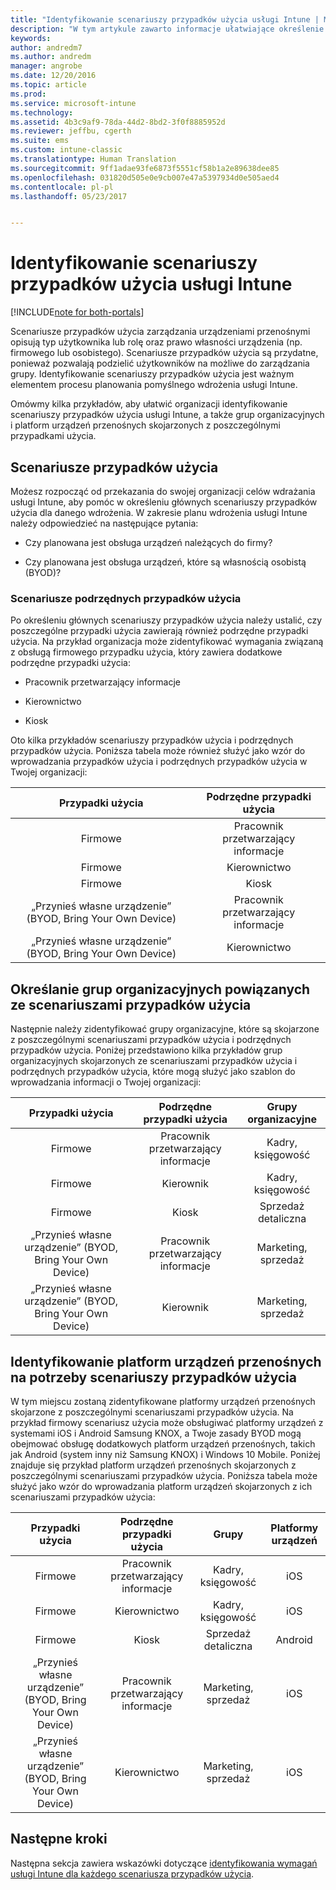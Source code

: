 ```yaml
---
title: "Identyfikowanie scenariuszy przypadków użycia usługi Intune | Microsoft Docs"
description: "W tym artykule zawarto informacje ułatwiające określenie scenariuszów przypadków użycia i podrzędnych przypadków użycia usługi Intune dla opartej tylko na chmurze implementacji usługi Microsoft Intune."
keywords: 
author: andredm7
ms.author: andredm
manager: angrobe
ms.date: 12/20/2016
ms.topic: article
ms.prod: 
ms.service: microsoft-intune
ms.technology: 
ms.assetid: 4b3c9af9-78da-44d2-8bd2-3f0f8885952d
ms.reviewer: jeffbu, cgerth
ms.suite: ems
ms.custom: intune-classic
ms.translationtype: Human Translation
ms.sourcegitcommit: 9ff1adae93fe6873f5551cf58b1a2e89638dee85
ms.openlocfilehash: 031820d505e0e9cb007e47a5397934d0e505aed4
ms.contentlocale: pl-pl
ms.lasthandoff: 05/23/2017


---
```


# <a name="identify-intune-use-case-scenarios"></a>Identyfikowanie scenariuszy przypadków użycia usługi Intune

[!INCLUDE[note for both-portals](../includes/note-for-both-portals.md)]

Scenariusze przypadków użycia zarządzania urządzeniami przenośnymi opisują typ użytkownika lub rolę oraz prawo własności urządzenia (np. firmowego lub osobistego). Scenariusze przypadków użycia są przydatne, ponieważ pozwalają podzielić użytkowników na możliwe do zarządzania grupy. Identyfikowanie scenariuszy przypadków użycia jest ważnym elementem procesu planowania pomyślnego wdrożenia usługi Intune.

Omówmy kilka przykładów, aby ułatwić organizacji identyfikowanie scenariuszy przypadków użycia usługi Intune, a także grup organizacyjnych i platform urządzeń przenośnych skojarzonych z poszczególnymi przypadkami użycia.

## <a name="use-case-scenarios"></a>Scenariusze przypadków użycia

Możesz rozpocząć od przekazania do swojej organizacji celów wdrażania usługi Intune, aby pomóc w określeniu głównych scenariuszy przypadków użycia dla danego wdrożenia. W zakresie planu wdrożenia usługi Intune należy odpowiedzieć na następujące pytania:

-   Czy planowana jest obsługa urządzeń należących do firmy?

-   Czy planowana jest obsługa urządzeń, które są własnością osobistą (BYOD)?

### <a name="sub-use-case-scenarios"></a>Scenariusze podrzędnych przypadków użycia

Po określeniu głównych scenariuszy przypadków użycia należy ustalić, czy poszczególne przypadki użycia zawierają również podrzędne przypadki użycia. Na przykład organizacja może zidentyfikować wymagania związaną z obsługą firmowego przypadku użycia, który zawiera dodatkowe podrzędne przypadki użycia:

-   Pracownik przetwarzający informacje

-   Kierownictwo

-   Kiosk

Oto kilka przykładów scenariuszy przypadków użycia i podrzędnych przypadków użycia. Poniższa tabela może również służyć jako wzór do wprowadzania przypadków użycia i podrzędnych przypadków użycia w Twojej organizacji:

| **Przypadki użycia** | **Podrzędne przypadki użycia** |
|:---:|:---:|
| Firmowe | Pracownik przetwarzający informacje |              
| Firmowe | Kierownictwo |           
| Firmowe | Kiosk |
| „Przynieś własne urządzenie” (BYOD, Bring Your Own Device) | Pracownik przetwarzający informacje |           
| „Przynieś własne urządzenie” (BYOD, Bring Your Own Device) | Kierownictwo |

## <a name="identify-organizational-groups-associated-with-use-case-scenarios"></a>Określanie grup organizacyjnych powiązanych ze scenariuszami przypadków użycia

Następnie należy zidentyfikować grupy organizacyjne, które są skojarzone z poszczególnymi scenariuszami przypadków użycia i podrzędnych przypadków użycia. Poniżej przedstawiono kilka przykładów grup organizacyjnych skojarzonych ze scenariuszami przypadków użycia i podrzędnych przypadków użycia, które mogą służyć jako szablon do wprowadzania informacji o Twojej organizacji:

| **Przypadki użycia** | **Podrzędne przypadki użycia** | **Grupy organizacyjne** |
|:---:|:---:|:---:|
| Firmowe | Pracownik przetwarzający informacje | Kadry, księgowość |               
| Firmowe | Kierownik | Kadry, księgowość |            
| Firmowe | Kiosk | Sprzedaż detaliczna |
| „Przynieś własne urządzenie” (BYOD, Bring Your Own Device) | Pracownik przetwarzający informacje | Marketing, sprzedaż |            
| „Przynieś własne urządzenie” (BYOD, Bring Your Own Device) | Kierownik | Marketing, sprzedaż |

## <a name="identify-mobile-device-platforms-for-use-case-scenarios"></a>Identyfikowanie platform urządzeń przenośnych na potrzeby scenariuszy przypadków użycia

W tym miejscu zostaną zidentyfikowane platformy urządzeń przenośnych skojarzone z poszczególnymi scenariuszami przypadków użycia. Na przykład firmowy scenariusz użycia może obsługiwać platformy urządzeń z systemami iOS i Android Samsung KNOX, a Twoje zasady BYOD mogą obejmować obsługę dodatkowych platform urządzeń przenośnych, takich jak Android (system inny niż Samsung KNOX) i Windows 10 Mobile. Poniżej znajduje się przykład platform urządzeń przenośnych skojarzonych z poszczególnymi scenariuszami przypadków użycia. Poniższa tabela może służyć jako wzór do wprowadzania platform urządzeń skojarzonych z ich scenariuszami przypadków użycia:

| **Przypadki użycia** | **Podrzędne przypadki użycia** | **Grupy** | **Platformy urządzeń** |   
|:---:|:---:|:---:|:---:|
| Firmowe | Pracownik przetwarzający informacje | Kadry, księgowość | iOS |                                                           
| Firmowe | Kierownictwo | Kadry, księgowość | iOS |                                                           
| Firmowe | Kiosk | Sprzedaż detaliczna | Android |
| „Przynieś własne urządzenie” (BYOD, Bring Your Own Device) | Pracownik przetwarzający informacje | Marketing, sprzedaż | iOS |                                                           
| „Przynieś własne urządzenie” (BYOD, Bring Your Own Device) | Kierownictwo | Marketing, sprzedaż | iOS |

## <a name="next-steps"></a>Następne kroki

Następna sekcja zawiera wskazówki dotyczące [identyfikowania wymagań usługi Intune dla każdego scenariusza przypadków użycia](section-3-determine-use-case-requirements.md).

